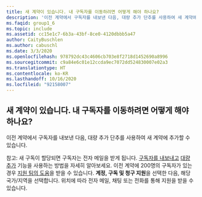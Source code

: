 ```yaml
---
title: 새 계약이 있습니다. 내 구독자를 이동하려면 어떻게 해야 하나요?
description: '이전 계약에서 구독자를 내보낸 다음, 대량 추가 단추를 사용하여 새 계약에 추가할 수 있습니다. 참고: ...'
ms.faqid: group1_6
ms.topic: include
ms.assetid: cc15e1c7-6b3a-43bf-8ce0-4120dbbb5a47
author: CaityBuschlen
ms.author: cabuschl
ms.date: 3/3/2020
ms.openlocfilehash: 978792dc43c4606cb703e8f2718d1452690a8996
ms.sourcegitcommit: c9a84e6c01e12ccda9ec7072dd524830007e02a3
ms.translationtype: HT
ms.contentlocale: ko-KR
ms.lasthandoff: 10/16/2020
ms.locfileid: "92158007"
---
```

## <a name="i-have-a-new-agreement--how-do-i-move-my-subscribers"></a>새 계약이 있습니다.  내 구독자를 이동하려면 어떻게 해야 하나요?

이전 계약에서 구독자를 내보낸 다음, 대량 추가 단추를 사용하여 새 계약에 추가할 수 있습니다.

참고: 새 구독이 할당되면 구독자는 전자 메일을 받게 됩니다. [구독자를 내보내고](../../../../exporting-subscriptions.md) [대량 추가](../../../../assign-license-bulk.md) 기능을 사용하는 방법을 자세히 알아보세요. 이전 계약에 200명의 구독자가 있는 경우 [지원 팀의 도움](https://visualstudio.microsoft.com/subscriptions/support/#talktous)을 받을 수 있습니다. **계정, 구독 및 청구 지원**을 선택한 다음, 해당 국가/지역을 선택합니다. 위치에 따라 전자 메일, 채팅 또는 전화를 통해 지원을 받을 수 있습니다.